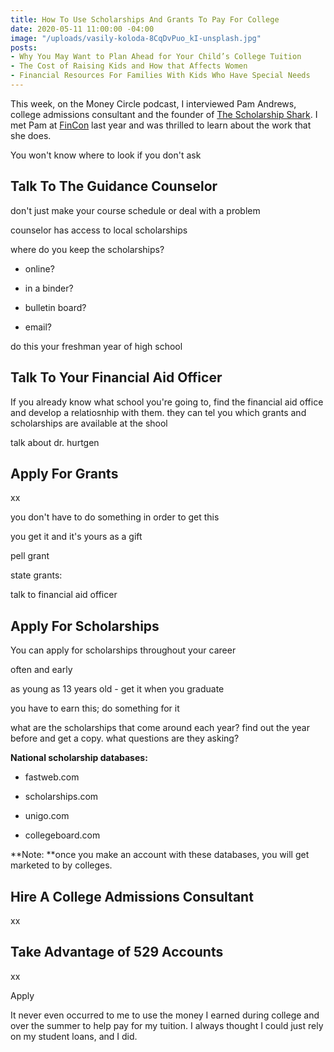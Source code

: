 ```yaml
---
title: How To Use Scholarships And Grants To Pay For College
date: 2020-05-11 11:00:00 -04:00
image: "/uploads/vasily-koloda-8CqDvPuo_kI-unsplash.jpg"
posts:
- Why You May Want to Plan Ahead for Your Child’s College Tuition
- The Cost of Raising Kids and How that Affects Women
- Financial Resources For Families With Kids Who Have Special Needs
---
```


This week, on the Money Circle podcast, I interviewed Pam Andrews, college admissions consultant and the founder of [The Scholarship Shark](https://www.thescholarshipshark.com/). I met Pam at [FinCon](https://finconexpo.com/) last year and was thrilled to learn about the work that she does. 

You won't know where to look if you don't ask

## Talk To The Guidance Counselor

don't just make your course schedule or deal with a problem

counselor has access to local scholarships

where do you keep the scholarships? 

- online?

- in a binder?

- bulletin board?

- email?

do this your freshman year of high school

## Talk To Your Financial Aid Officer

If you already know what school you're going to, find the financial aid office and develop a relatiosnhip with them. they can tel you which grants and scholarships are available at the shool

talk about dr. hurtgen

## Apply For Grants

xx

you don't have to do something in order to get this

you get it and it's yours as a gift

pell grant

state grants: 

talk to financial aid officer

## Apply For Scholarships

You can apply for scholarships throughout your career

often and early

as young as 13 years old - get it when you graduate

you have to earn this; do something for it

what are the scholarships that come around each year? find out the year before and get a copy. what questions are they asking?

**National scholarship databases:**

* fastweb.com 

* scholarships.com

* unigo.com

* collegeboard.com

**Note: **once you make an account with these databases, you will get marketed to by colleges.

## Hire A College Admissions Consultant

xx

## Take Advantage of 529 Accounts

xx

Apply 

It never even occurred to me to use the money I earned during college and over the summer to help pay for my tuition. I always thought I could just rely on my student loans, and I did.